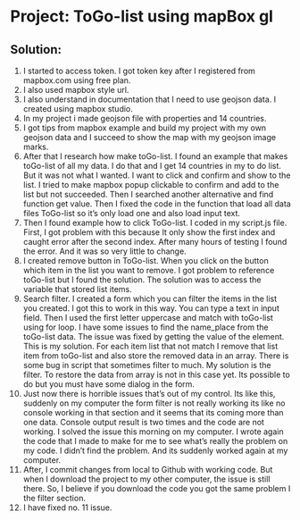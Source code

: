 # Project: ToGo-list using mapBox gl

## Solution:

1.	I started to access token.  I got token key after I registered from mapbox.com using free plan.
2.	I also used mapbox style url.
3.	I also understand in documentation that I need to use geojson data. I created using mapbox studio.
4.	In my project i made geojson file with properties and 14 countries.
5.	I got tips from mapbox example and build my project with my own geojson data and I succeed to show the map with my geojson image marks.
6.	After that I research how make toGo-list. I found an example that makes toGo-list of all my data. I do that and I get 14 countries in my to do list. But it was not what I wanted. I want to click and confirm and show to the list.
I tried to make mapbox popup clickable to confirm and add to the list but not succeeded.
Then I searched another alternative and find function get value.
Then I fixed the code in the function that load all data files ToGo-list so it’s only load one and also load input text.
7.	Then I found example how to click ToGo-list. I coded in my script.js file. First, I got problem with this because It only show the first index and caught error after the second index. After many hours of testing I found the error. And it was so very little to change.
8.	I created remove button in ToGo-list. When you click on the button which item in the list you want to remove. I got problem to reference toGo-list but I found the solution. The solution was to access the variable that stored list items.
9.	Search filter. I created a form which you can filter the items in the list you created. I got this to work in this way. You can type a text in input field. Then I used the first letter uppercase and match with toGo-list using for loop. I have some issues to find the name_place from the toGo-list data. The issue was fixed by getting the value of the element.
This is my solution. For each item list that not match I remove that list item from toGo-list and also store the removed data in an array.
There is some bug in script that sometimes filter to much. My solution is the filter.
To restore the data from array is not in this case yet. Its possible to do but you must have some dialog in the form.
10.	Just now there is horrible issues that’s out of my control. Its like this, suddenly on my computer the form filter is not really working its like no console working in that section and it seems that its coming more than one data. Console output result is two times and the code are not working.
I solved the issue this morning on my computer. I wrote again the code that I made to make for me to see what’s really the problem on my code. I didn’t find the problem. And its suddenly worked again at my computer.
11.	After, I commit changes from local to Github with working code. But when I download the project to my other computer, the issue is still there.
So, I believe if you download the code you got the same problem I the filter section.
12. I have fixed no. 11 issue.
